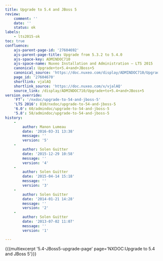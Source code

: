 ```yaml
---
title: Upgrade to 5.4 and JBoss 5
review:
    comment: ''
    date: ''
    status: ok
labels:
    - lts2015-ok
toc: true
confluence:
    ajs-parent-page-id: '27604692'
    ajs-parent-page-title: Upgrade from 5.3.2 to 5.4.0
    ajs-space-key: ADMINDOC710
    ajs-space-name: Nuxeo Installation and Administration — LTS 2015
    canonical: Upgrade+to+5.4+and+JBoss+5
    canonical_source: 'https://doc.nuxeo.com/display/ADMINDOC710/Upgrade+to+5.4+and+JBoss+5'
    page_id: '27604670'
    shortlink: vjalAQ
    shortlink_source: 'https://doc.nuxeo.com/x/vjalAQ'
    source_link: /display/ADMINDOC710/Upgrade+to+5.4+and+JBoss+5
version_override:
    'FT': '/nxdoc/upgrade-to-54-and-jboss-5'
    'LTS 2016': 810/nxdoc/upgrade-to-54-and-jboss-5
    '6.0': 60/admindoc/upgrade-to-54-and-jboss-5
    '5.8': 58/admindoc/upgrade-to-54-and-jboss-5
history:
    -
        author: Manon Lumeau
        date: '2016-03-31 13:38'
        message: ''
        version: '5'
    -
        author: Solen Guitter
        date: '2015-12-29 10:58'
        message: ''
        version: '4'
    -
        author: Solen Guitter
        date: '2015-04-14 15:18'
        message: ''
        version: '3'
    -
        author: Solen Guitter
        date: '2014-01-21 14:28'
        message: ''
        version: '2'
    -
        author: Solen Guitter
        date: '2013-07-02 11:07'
        message: ''
        version: '1'

---
```

{{{multiexcerpt '5.4-JBoss5-upgrade-page' page='NXDOC:Upgrade to 5.4 and JBoss 5'}}}
